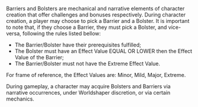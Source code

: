 Barriers and Bolsters are mechanical and narrative elements of character creation that offer challenges and bonuses respectively. During character creation, a player may choose to pick a Barrier and a Bolster. It is important to note that, if they choose a Barrier, they must pick a Bolster, and vice-versa, following the rules listed bellow:

- The Barrier/Bolster have their prerequisites fulfilled;
- The Bolster must have an Effect Value EQUAL OR LOWER then the Effect Value of the Barrier;
- The Barrier/Bolster must not have the Extreme Effect Value.

For frame of reference, the Effect Values are: Minor, Mild, Major, Extreme.

During gameplay, a character may acquire Bolsters and Barriers via narrative occurrences, under Worldshaper discretion, or via certain mechanics.